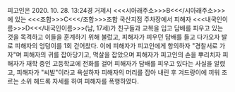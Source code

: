 피고인은 2020. 10. 28. 13:24경 거제시 <<<시아래주소>>>B<<</시아래주소>>>에 있는 <<<조합>>>C<<</조합>>>조합 국산지점 주차장에서 피해자 <<<내국인이름>>>D<<</내국인이름>>>(남, 17세)가 친구들과 교복을 입고 담배를 피우고 있는 것을 목격하고 이들을 훈계하기 위해 불렀고, 피해자가 피우던 담배를 들고 다가오자 발로 피해자의 엉덩이를 1회 걷어찼다. 이에 피해자가 피고인에게 항의하자 "경찰서로 가자"며 피해자의 귀를 잡아당기고, 멱살을 잡았으며 피해자가 피고인의 손을 뿌리치자 피해자가 재학 중인 고등학교에 전화를 걸어 피해자가 담배를 피우고 있다는 사실을 알렸고, 피해자가 "씨발"이라고 욕설하자 피해자의 머리를 잡아 내린 후 겨드랑이에 끼워 조르는 소위 헤드록 자세를 하여 피해자를 폭행하였다.